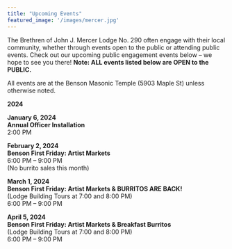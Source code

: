 ```yaml
---
title: "Upcoming Events"
featured_image: '/images/mercer.jpg'
--- 
```


The Brethren of John J. Mercer Lodge No. 290 often engage with their local community, whether through events open to the public or attending public events. Check out our upcoming public engagement events below &#8211; we hope to see you there! **Note: ALL events listed below are OPEN to the PUBLIC.**

All events are at the Benson Masonic Temple (5903 Maple St) unless otherwise noted.

**2024**

**January 6, 2024**  
**Annual Officer Installation**  
2:00 PM  
  
**February 2, 2024**  
**Benson First Friday: Artist Markets**  
6:00 PM &#8211; 9:00 PM  
(No burrito sales this month)  
  
**March 1, 2024  
Benson First Friday: Artist Markets & BURRITOS ARE BACK!**  
(Lodge Building Tours at 7:00 and 8:00 PM)  
6:00 PM &#8211; 9:00 PM  
  
**April 5, 2024**  
**Benson First Friday: Artist Markets & Breakfast Burritos**  
(Lodge Building Tours at 7:00 and 8:00 PM)  
6:00 PM &#8211; 9:00 PM
